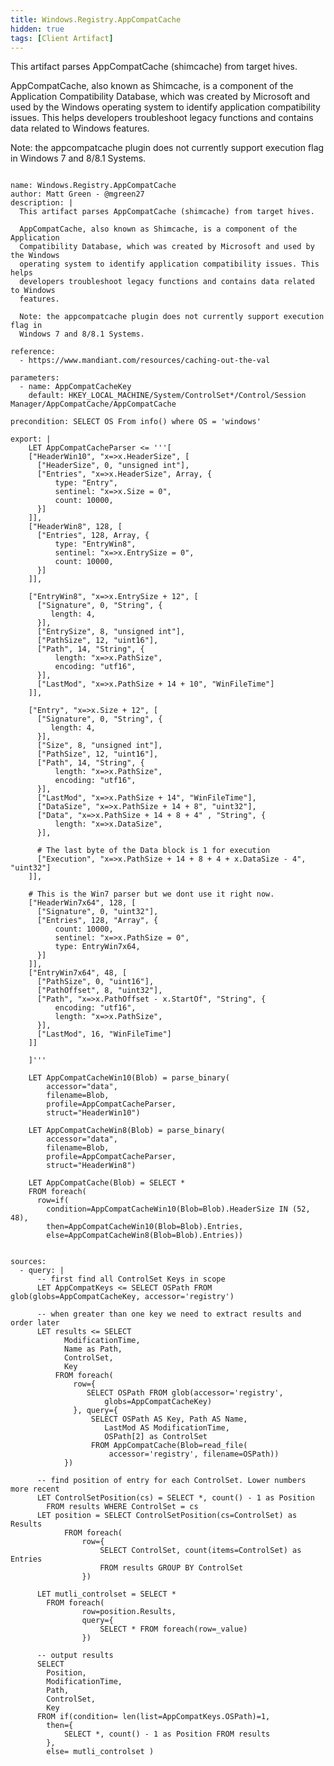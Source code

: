 ```yaml
---
title: Windows.Registry.AppCompatCache
hidden: true
tags: [Client Artifact]
---
```


This artifact parses AppCompatCache (shimcache) from target hives.

AppCompatCache, also known as Shimcache, is a component of the Application
Compatibility Database, which was created by Microsoft and used by the Windows
operating system to identify application compatibility issues. This helps
developers troubleshoot legacy functions and contains data related to Windows
features.

Note: the appcompatcache plugin does not currently support execution flag in
Windows 7 and 8/8.1 Systems.


<pre><code class="language-yaml">
name: Windows.Registry.AppCompatCache
author: Matt Green - @mgreen27
description: |
  This artifact parses AppCompatCache (shimcache) from target hives.

  AppCompatCache, also known as Shimcache, is a component of the Application
  Compatibility Database, which was created by Microsoft and used by the Windows
  operating system to identify application compatibility issues. This helps
  developers troubleshoot legacy functions and contains data related to Windows
  features.

  Note: the appcompatcache plugin does not currently support execution flag in
  Windows 7 and 8/8.1 Systems.

reference:
  - https://www.mandiant.com/resources/caching-out-the-val

parameters:
  - name: AppCompatCacheKey
    default: HKEY_LOCAL_MACHINE/System/ControlSet*/Control/Session Manager/AppCompatCache/AppCompatCache

precondition: SELECT OS From info() where OS = 'windows'

export: |
    LET AppCompatCacheParser &lt;= '''[
    ["HeaderWin10", "x=&gt;x.HeaderSize", [
      ["HeaderSize", 0, "unsigned int"],
      ["Entries", "x=&gt;x.HeaderSize", Array, {
          type: "Entry",
          sentinel: "x=&gt;x.Size = 0",
          count: 10000,
      }]
    ]],
    ["HeaderWin8", 128, [
      ["Entries", 128, Array, {
          type: "EntryWin8",
          sentinel: "x=&gt;x.EntrySize = 0",
          count: 10000,
      }]
    ]],

    ["EntryWin8", "x=&gt;x.EntrySize + 12", [
      ["Signature", 0, "String", {
         length: 4,
      }],
      ["EntrySize", 8, "unsigned int"],
      ["PathSize", 12, "uint16"],
      ["Path", 14, "String", {
          length: "x=&gt;x.PathSize",
          encoding: "utf16",
      }],
      ["LastMod", "x=&gt;x.PathSize + 14 + 10", "WinFileTime"]
    ]],

    ["Entry", "x=&gt;x.Size + 12", [
      ["Signature", 0, "String", {
         length: 4,
      }],
      ["Size", 8, "unsigned int"],
      ["PathSize", 12, "uint16"],
      ["Path", 14, "String", {
          length: "x=&gt;x.PathSize",
          encoding: "utf16",
      }],
      ["LastMod", "x=&gt;x.PathSize + 14", "WinFileTime"],
      ["DataSize", "x=&gt;x.PathSize + 14 + 8", "uint32"],
      ["Data", "x=&gt;x.PathSize + 14 + 8 + 4" , "String", {
          length: "x=&gt;x.DataSize",
      }],

      # The last byte of the Data block is 1 for execution
      ["Execution", "x=&gt;x.PathSize + 14 + 8 + 4 + x.DataSize - 4", "uint32"]
    ]],

    # This is the Win7 parser but we dont use it right now.
    ["HeaderWin7x64", 128, [
      ["Signature", 0, "uint32"],
      ["Entries", 128, "Array", {
          count: 10000,
          sentinel: "x=&gt;x.PathSize = 0",
          type: EntryWin7x64,
      }]
    ]],
    ["EntryWin7x64", 48, [
      ["PathSize", 0, "uint16"],
      ["PathOffset", 8, "uint32"],
      ["Path", "x=&gt;x.PathOffset - x.StartOf", "String", {
          encoding: "utf16",
          length: "x=&gt;x.PathSize",
      }],
      ["LastMod", 16, "WinFileTime"]
    ]]

    ]'''

    LET AppCompatCacheWin10(Blob) = parse_binary(
        accessor="data",
        filename=Blob,
        profile=AppCompatCacheParser,
        struct="HeaderWin10")

    LET AppCompatCacheWin8(Blob) = parse_binary(
        accessor="data",
        filename=Blob,
        profile=AppCompatCacheParser,
        struct="HeaderWin8")

    LET AppCompatCache(Blob) = SELECT *
    FROM foreach(
      row=if(
        condition=AppCompatCacheWin10(Blob=Blob).HeaderSize IN (52, 48),
        then=AppCompatCacheWin10(Blob=Blob).Entries,
        else=AppCompatCacheWin8(Blob=Blob).Entries))


sources:
  - query: |
      -- first find all ControlSet Keys in scope
      LET AppCompatKeys &lt;= SELECT OSPath FROM glob(globs=AppCompatCacheKey, accessor='registry')

      -- when greater than one key we need to extract results and order later
      LET results &lt;= SELECT
            ModificationTime,
            Name as Path,
            ControlSet,
            Key
          FROM foreach(
              row={
                 SELECT OSPath FROM glob(accessor='registry',
                     globs=AppCompatCacheKey)
              }, query={
                  SELECT OSPath AS Key, Path AS Name,
                     LastMod AS ModificationTime,
                     OSPath[2] as ControlSet
                  FROM AppCompatCache(Blob=read_file(
                      accessor='registry', filename=OSPath))
            })

      -- find position of entry for each ControlSet. Lower numbers more recent
      LET ControlSetPosition(cs) = SELECT *, count() - 1 as Position
        FROM results WHERE ControlSet = cs
      LET position = SELECT ControlSetPosition(cs=ControlSet) as Results
            FROM foreach(
                row={
                    SELECT ControlSet, count(items=ControlSet) as Entries
                    FROM results GROUP BY ControlSet
                })

      LET mutli_controlset = SELECT *
        FROM foreach(
                row=position.Results,
                query={
                    SELECT * FROM foreach(row=_value)
                })

      -- output results
      SELECT
        Position,
        ModificationTime,
        Path,
        ControlSet,
        Key
      FROM if(condition= len(list=AppCompatKeys.OSPath)=1,
        then={
            SELECT *, count() - 1 as Position FROM results
        },
        else= mutli_controlset )

</code></pre>

